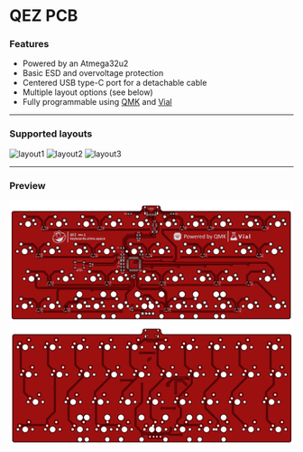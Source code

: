 # QEZ PCB

### Features

- Powered by an Atmega32u2
- Basic ESD and overvoltage protection
- Centered USB type-C port for a detachable cable
- Multiple layout options (see below)
- Fully programmable using [QMK](https://qmk.fm) and [Vial](https://get.vial.today)

---

### Supported layouts

<img src="https://i.imgur.com/VgqjuFO.png" alt="layout1"/>
<img src="https://i.imgur.com/FzC2Qn9.png" alt="layout2"/>
<img src="https://i.imgur.com/ZxjCJdc.png" alt="layout3"/>

---

### Preview

<img src="back.png" alt="pcb_back" width="800"/>
<img src="front.png" alt="pcb_front" width="800"/>
